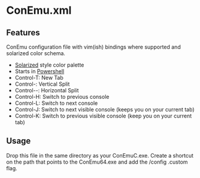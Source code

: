 ConEmu.xml
==========

Features
--------
ConEmu configuration file with vim(ish) bindings where supported and solarized color schema.

- [Solarized](http://ethanschoonover.com/solarized) style color palette
- Starts in [Powershell]("http://msdn.microsoft.com/en-us/library/windows/desktop/dd835506")
- Control-T: New Tab 
- Control-\: Vertical Split 
- Control--: Horizontal Split 
- Control-H: Switch to previous console
- Control-L: Switch to next console 
- Control-J: Switch to next visible console (keeps you on your current tab)
- Control-K: Switch to previous visible console (keep you on your current tab)

Usage
-----
Drop this file in the same directory as your ConEmuC.exe.  Create a shortcut on the path that points to the ConEmu64.exe and add the /config .custom flag.
